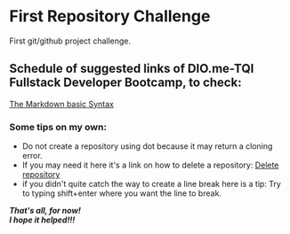 # First Repository Challenge

First git/github project challenge.

## Schedule of suggested links of DIO.me-TQI Fullstack Developer Bootcamp, to check:

[The Markdown basic Syntax](https://www.markdownguide.org/basic-syntax/)




### Some tips on my own:
 
 - Do not create a repository using dot because it may return a cloning error.
 - If you may need it here it's a link on how to delete a repository: [Delete repository](https://docs.github.com/pt/enterprise-cloud@latest/repositories/creating-and-managing-repositories/deleting-a-repository)
 - if you didn't quite catch the way to create a line break here is a tip: Try to typing shift+enter where you want the line to break.
 
 
 
 
 
 
 
 
 ***_That's all, for now!  
I hope it helped!!!_***
